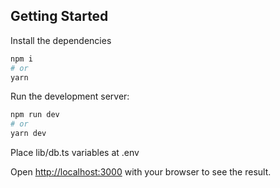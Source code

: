 ## Getting Started

Install the dependencies

```bash
npm i
# or
yarn
```

Run the development server:

```bash
npm run dev
# or
yarn dev
```

Place lib/db.ts variables at .env

Open [http://localhost:3000](http://localhost:3000) with your browser to see the result.
